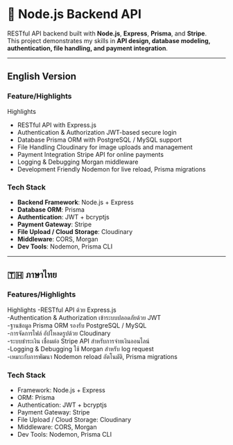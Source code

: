 # 🚀 Node.js Backend API

RESTful API backend built with **Node.js**, **Express**, **Prisma**, and **Stripe**.  
This project demonstrates my skills in **API design, database modeling, authentication, file handling, and payment integration**.

---

## English Version

### Feature/Highlights
Highlights
- RESTful API with Express.js  
- Authentication & Authorization JWT-based secure login  
- Database Prisma ORM with PostgreSQL / MySQL support  
- File Handling Cloudinary for image uploads and management  
- Payment Integration Stripe API for online payments  
- Logging & Debugging Morgan middleware  
- Development Friendly Nodemon for live reload, Prisma migrations  

### Tech Stack
- **Backend Framework**: Node.js + Express  
- **Database ORM**: Prisma  
- **Authentication**: JWT + bcryptjs  
- **Payment Gateway**: Stripe  
- **File Upload / Cloud Storage**: Cloudinary  
- **Middleware**: CORS, Morgan  
- **Dev Tools**: Nodemon, Prisma CLI  

---
## 🇹🇭 ภาษาไทย

### Features/Highlights
Highlights
-RESTful API ด้วย Express.js  
-Authentication & Authorization เข้าระบบปลอดภัยด้วย JWT  
-ฐานข้อมูล Prisma ORM รองรับ PostgreSQL / MySQL  
-การจัดการไฟล์ อัปโหลดรูปด้วย Cloudinary  
-ระบบชำระเงิน เชื่อมต่อ Stripe API สำหรับการจ่ายเงินออนไลน์  
-Logging & Debugging ใช้ Morgan สำหรับ log request  
-เหมาะกับการพัฒนา Nodemon reload อัตโนมัติ, Prisma migrations  

### Tech Stack
- Framework: Node.js + Express  
- ORM: Prisma  
- Authentication: JWT + bcryptjs  
- Payment Gateway: Stripe  
- File Upload / Cloud Storage: Cloudinary  
- Middleware: CORS, Morgan  
- Dev Tools: Nodemon, Prisma CLI 

